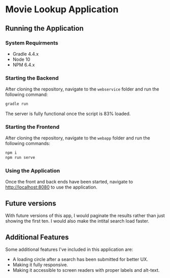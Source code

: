 # Movie Lookup Application

## Running the Application

### System Requirments

- Gradle 4.4.x
- Node 10
- NPM 6.4.x

### Starting the Backend

After cloning the repository, navigate to the `webservice` folder and run the following command:

```bash
gradle run
```

The server is fully functional once the script is 83% loaded.

### Starting the Frontend

After cloning the repository, navigate to the `webapp` folder and run the following commands:

```bash
npm i
npm run serve
```

### Using the Application

Once the front and back ends have been started, navigate to [http://localhost:8080](http://localhost:8080) to use the application.

## Future versions

With future versions of this app, I would paginate the results rather than just showing the first ten. I would also make the intital search load faster.

## Additional Features

Some additional features I've included in this application are:

- A loading circle after a search has been submitted for better UX.
- Making it fully responsive.
- Making it accessible to screen readers with proper labels and alt-text.


